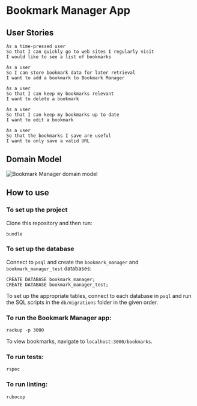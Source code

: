 # Bookmark Manager App

## User Stories
 
 ```
 As a time-pressed user
 So that I can quickly go to web sites I regularly visit
 I would like to see a list of bookmarks
 ```
 
 ```
 As a user
 So I can store bookmark data for later retrieval
 I want to add a bookmark to Bookmark Manager
 ```
 
 ```
 As a user
 So that I can keep my bookmarks relevant
 I want to delete a bookmark
 ```
 
 ```
 As a user
 So that I can keep my bookmarks up to date
I want to edit a bookmark
```
 ```
As a user
So that the bookmarks I save are useful
I want to only save a valid URL
```
 ## Domain Model
 ![Bookmark Manager domain model](./public/images/bookmark_manager_13.png)
 
 
 ## How to use
 
 ### To set up the project
 
 Clone this repository and then run:
 
 ```
 bundle
 ```
 
 ### To set up the database
 
 Connect to `psql` and create the `bookmark_manager` and `bookmark_manager_test` databases:
 
 ```
 CREATE DATABASE bookmark_manager;
 CREATE DATABASE bookmark_manager_test;
 ```
 
 To set up the appropriate tables, connect to each database in `psql` and run the SQL scripts in the `db/migrations` folder in the given order.
 
 ### To run the Bookmark Manager app:
 
 ```
 rackup -p 3000
 ```
 
 To view bookmarks, navigate to `localhost:3000/bookmarks`.
 
 ### To run tests:
 
 ```
 rspec
 ```
 
 ### To run linting:
 
 ```
 rubocop
 ```
